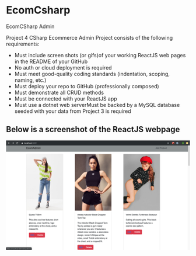 # EcomCsharp

EcomCSharp Admin 

Project 4 CSharp Ecommerce Admin Project consists of the following requirements: 

- Must include screen shots (or gifs)of your working ReactJS web pages in the README of your GitHub
- No auth or cloud deployment is required
- Must meet good-quality coding standards (indentation, scoping, naming, etc.)
- Must deploy your repo to GitHub (professionally composed)
- Must demonstrate all CRUD methods
- Must be connected with your ReactJS app
- Must use a dotnet web serverMust be backed by a MySQL database seeded with your data from Project 3
is required

## Below is a screenshot of the ReactJS webpage

![alt text](ecomAdmin.png)
